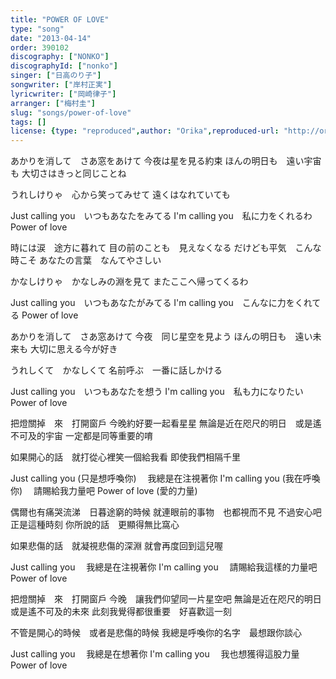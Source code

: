 ```yaml
---
title: "POWER OF LOVE"
type: "song"
date: "2013-04-14"
order: 390102
discography: ["NONKO"]
discographyId: ["nonko"]
singer: ["日高のり子"]
songwriter: ["岸村正実"]
lyricwriter: ["岡崎律子"]
arranger: ["梅村圭"]
slug: "songs/power-of-love"
tags: []
license: {type: "reproduced",author: "Orika",reproduced-url: "http://orikamushi.myweb.hinet.net",reproduced-website: "織歌蟲"}
---
```


あかりを消して　さあ窓をあけて 
今夜は星を見る約束 
ほんの明日も　遠い宇宙も 
大切さはきっと同じことね 

うれしけりゃ　心から笑ってみせて 
遠くはなれていても 

Just calling you　いつもあなたをみてる 
I'm calling you　私に力をくれるわ 
Power of love 

時には涙　途方に暮れて 
目の前のことも　見えなくなる 
だけども平気　こんな時こそ 
あなたの言葉　なんてやさしい 

かなしけりゃ　かなしみの淵を見て 
またここへ帰ってくるわ 

Just calling you　いつもあなたがみてる 
I'm calling you　こんなに力をくれてる 
Power of love 

あかりを消して　さあ窓あけて 
今夜　同じ星空を見よう 
ほんの明日も　遠い未来も 
大切に思える今が好き 

うれしくて　かなしくて 
名前呼ぶ　一番に話しかける 

Just calling you　いつもあなたを想う 
I'm calling you　私も力になりたい 
Power of love 

把燈關掉　來　打開窗戶
今晚約好要一起看星星
無論是近在咫尺的明日　或是遙不可及的宇宙
一定都是同等重要的唷

如果開心的話　就打從心裡笑一個給我看
即使我們相隔千里

Just calling you (只是想呼喚你) 　我總是在注視著你
I'm calling you (我在呼喚你) 　請賜給我力量吧
Power of love (愛的力量)

偶爾也有痛哭流涕　日暮途窮的時候
就連眼前的事物　也都視而不見
不過安心吧　正是這種時刻
你所說的話　更顯得無比窩心

如果悲傷的話　就凝視悲傷的深淵
就會再度回到這兒喔

Just calling you 　我總是在注視著你
I'm calling you 　請賜給我這樣的力量吧
Power of love

把燈關掉　來　打開窗戶
今晚　讓我們仰望同一片星空吧
無論是近在咫尺的明日　或是遙不可及的未來
此刻我覺得都很重要　好喜歡這一刻

不管是開心的時候　或者是悲傷的時候
我總是呼喚你的名字　最想跟你談心

Just calling you 　我總是在想著你
I'm calling you 　我也想獲得這股力量
Power of love
